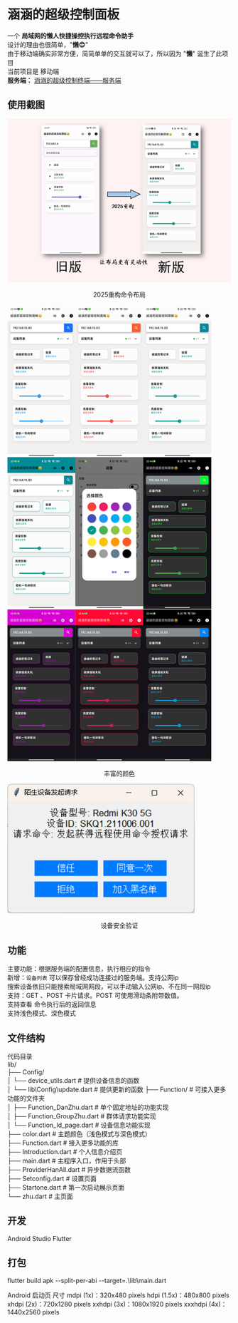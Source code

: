 # 涵涵的超级控制面板
一个 **局域网的懒人快捷操控执行远程命令助手**    
设计的理由也很简单，"**懒😊**"  
由于移动端确实非常方便，简简单单的交互就可以了，所以因为 "**懒**" 诞生了此项目  
当前项目是 移动端   
**服务端：**  [涵涵的超级控制终端——服务端](https://github.com/lanzeweie/HanHan_terminal)    

## 使用截图   
![2025新界面](./png/1.png)
<p style="text-align:center">2025重构命令布局</p>

![2025新界面](./png/2.png)
<p style="text-align:center">丰富的颜色</p>

![2025新界面](./png/3.jpg)
<p style="text-align:center">设备安全验证</p>

## 功能
主要功能：根据服务端的配置信息，执行相应的指令  
新增：`设备列表` 可以保存曾经成功连接过的服务端。支持公网ip   
搜索设备依旧只能搜索局域网网段，可以手动输入公网ip、不在同一网段ip       
支持：GET 、POST 卡片请求。POST 可使用滑动条附带数值。  
支持查看 命令执行后的返回信息  
支持浅色模式、深色模式  

## 文件结构  
代码目录   
lib/      
├── Config/  
│   └── device_utils.dart           # 提供设备信息的函数    
│   └── lib\Config\update.dart      # 提供更新的函数 
├── Function/                       # 可接入更多功能的文件夹  
│   ├── Function_DanZhu.dart        # 单个固定地址的功能实现   
│   ├── Function_GroupZhu.dart      # 群体请求功能实现  
│   └── Function_Id_page.dart       # 设备信息功能实现   
├── color.dart                      # 主题颜色（浅色模式与深色模式）   
├── Function.dart                   # 接入更多功能的库  
├── Introduction.dart               # 个人信息介绍页   
├── main.dart                       # 主程序入口，作用于头部   
├── ProviderHanAll.dart             # 异步数据流函数   
├── Setconfig.dart                  # 设置页面      
├── Startone.dart                   # 第一次启动展示页面       
└── zhu.dart                        # 主页面    

## 开发
Android Studio
Flutter 

## 打包
flutter build apk --split-per-abi --target=.\lib\main.dart

Android 启动页 尺寸
mdpi (1x)：320x480 pixels
hdpi (1.5x)：480x800 pixels
xhdpi (2x)：720x1280 pixels
xxhdpi (3x)：1080x1920 pixels
xxxhdpi (4x)：1440x2560 pixels
